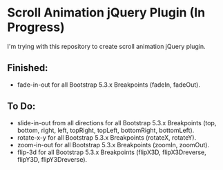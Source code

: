 # Scroll Animation jQuery Plugin (In Progress)
I'm trying with this repository to create scroll animation jQuery plugin.

## Finished:
- fade-in-out for all Bootstrap 5.3.x Breakpoints (fadeIn, fadeOut).

## To Do: 
- slide-in-out from all directions for all Bootstrap 5.3.x Breakpoints (top, bottom, right, left, topRight, topLeft, bottomRight, bottomLeft).
- rotate-x-y for all Bootstrap 5.3.x Breakpoints (rotateX, rotateY).
- zoom-in-out for all Bootstrap 5.3.x Breakpoints (zoomIn, zoomOut).
- flip-3d for all Bootstrap 5.3.x Breakpoints (flipX3D, flipX3Dreverse, flipY3D, flipY3Dreverse).